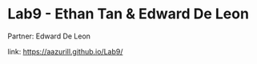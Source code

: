 # Lab9 - Ethan Tan & Edward De Leon
Partner: Edward De Leon

link: https://aazurill.github.io/Lab9/
